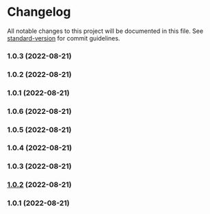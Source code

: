 # Changelog

All notable changes to this project will be documented in this file. See [standard-version](https://github.com/conventional-changelog/standard-version) for commit guidelines.

### 1.0.3 (2022-08-21)

### 1.0.2 (2022-08-21)

### 1.0.1 (2022-08-21)

### 1.0.6 (2022-08-21)

### 1.0.5 (2022-08-21)

### 1.0.4 (2022-08-21)

### 1.0.3 (2022-08-21)

### [1.0.2](https://github.com/raashidjunaid1/publish_action/compare/v1.0.1...v1.0.2) (2022-08-21)

### 1.0.1 (2022-08-21)

